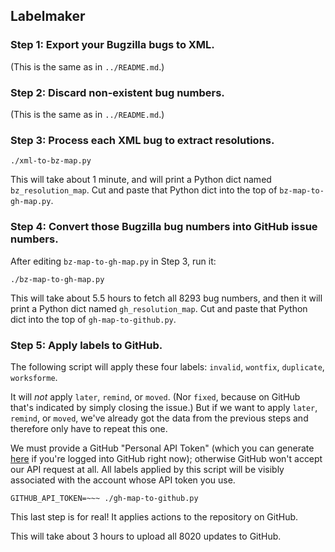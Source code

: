 ## Labelmaker

### Step 1: Export your Bugzilla bugs to XML.

(This is the same as in `../README.md`.)


### Step 2: Discard non-existent bug numbers.

(This is the same as in `../README.md`.)


### Step 3: Process each XML bug to extract resolutions.

    ./xml-to-bz-map.py

This will take about 1 minute, and will print a Python dict
named `bz_resolution_map`. Cut and paste that Python dict
into the top of `bz-map-to-gh-map.py`.


### Step 4: Convert those Bugzilla bug numbers into GitHub issue numbers.

After editing `bz-map-to-gh-map.py` in Step 3, run it:

    ./bz-map-to-gh-map.py

This will take about 5.5 hours to fetch all 8293 bug numbers, and then
it will print a Python dict named `gh_resolution_map`. Cut and paste
that Python dict into the top of `gh-map-to-github.py`.


### Step 5: Apply labels to GitHub.

The following script will apply these four labels: `invalid`, `wontfix`,
`duplicate`, `worksforme`.

It will *not* apply `later`, `remind`, or `moved`. (Nor `fixed`, because
on GitHub that's indicated by simply closing the issue.) But if we
want to apply `later`, `remind`, or `moved`, we've already got the data
from the previous steps and therefore only have to repeat this one.

We must provide a GitHub "Personal API Token" (which you can generate
[here](https://github.com/settings/tokens/new) if you're logged into
GitHub right now); otherwise GitHub won't accept our API request at all.
All labels applied by this script will be visibly associated with the account
whose API token you use.

    GITHUB_API_TOKEN=~~~ ./gh-map-to-github.py

This last step is for real! It applies actions to the repository on GitHub.

This will take about 3 hours to upload all 8020 updates to GitHub.
